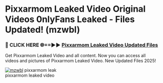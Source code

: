 # Pixxarmom Leaked Video Original Videos 0nlyFans Leaked - Files Updated! (mzwbl)

<h3>🔴 CLICK HERE 🌐==►► <a href="https://tinyurl.com/x26r9saj" rel="nofollow">Pixxarmom Leaked Video Updated Files</a></h3>

Get Pixxarmom Leaked Video and all content. Now you can access all videos and pictures of Pixxarmom Leaked Video. New Updated Files 2025!

[![mzwbl](https://i.imgur.com/LkgZPqh.gif)](https://tinyurl.com/x26r9saj)
pixxarmom leak<br>
pixxarmom leaked video